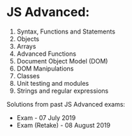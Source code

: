 # JS Advanced:

01. Syntax, Functions and Statements
02. Objects
03. Arrays
04. Advanced Functions
05. Document Object Model (DOM)
06. DOM Manipulations
07. Classes
08. Unit testing and modules
09. Strings and regular expressions

Solutions from past JS Advanced exams:
 - Exam - 07 July 2019
 - Exam (Retake) - 08 August 2019